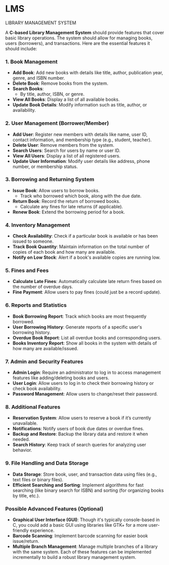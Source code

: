 # LMS

LIBRARY MANAGEMENT SYSTEM

A **C-based Library Management System** should provide features that cover basic library operations. The system should allow for managing books, users (borrowers), and transactions. Here are the essential features it should include:

### 1. **Book Management**

- **Add Book**: Add new books with details like title, author, publication year, genre, and ISBN number.
- **Delete Book**: Remove books from the system.
- **Search Books**:
  - By title, author, ISBN, or genre.
- **View All Books**: Display a list of all available books.
- **Update Book Details**: Modify information such as title, author, or availability.

### 2. **User Management (Borrower/Member)**

- **Add User**: Register new members with details like name, user ID, contact information, and membership type (e.g., student, teacher).
- **Delete User**: Remove members from the system.
- **Search Users**: Search for users by name or user ID.
- **View All Users**: Display a list of all registered users.
- **Update User Information**: Modify user details like address, phone number, or membership status.

### 3. **Borrowing and Returning System**

- **Issue Book**: Allow users to borrow books.
  - Track who borrowed which book, along with the due date.
- **Return Book**: Record the return of borrowed books.
  - Calculate any fines for late returns (if applicable).
- **Renew Book**: Extend the borrowing period for a book.

### 4. **Inventory Management**

- **Check Availability**: Check if a particular book is available or has been issued to someone.
- **Track Book Quantity**: Maintain information on the total number of copies of each book and how many are available.
- **Notify on Low Stock**: Alert if a book's available copies are running low.

### 5. **Fines and Fees**

- **Calculate Late Fines**: Automatically calculate late return fines based on the number of overdue days.
- **Fine Payment**: Allow users to pay fines (could just be a record update).

### 6. **Reports and Statistics**

- **Book Borrowing Report**: Track which books are most frequently borrowed.
- **User Borrowing History**: Generate reports of a specific user's borrowing history.
- **Overdue Book Report**: List all overdue books and corresponding users.
- **Books Inventory Report**: Show all books in the system with details of how many are available/issued.

### 7. **Admin and Security Features**

- **Admin Login**: Require an administrator to log in to access management features like adding/deleting books and users.
- **User Login**: Allow users to log in to check their borrowing history or check book availability.
- **Password Management**: Allow users to change/reset their password.

### 8. **Additional Features**

- **Reservation System**: Allow users to reserve a book if it’s currently unavailable.
- **Notifications**: Notify users of book due dates or overdue fines.
- **Backup and Restore**: Backup the library data and restore it when needed.
- **Search History**: Keep track of search queries for analyzing user behavior.

### 9. **File Handling and Data Storage**

- **Data Storage**: Store book, user, and transaction data using files (e.g., text files or binary files).
- **Efficient Searching and Sorting**: Implement algorithms for fast searching (like binary search for ISBN) and sorting (for organizing books by title, etc.).

### Possible Advanced Features (Optional)

- **Graphical User Interface (GUI)**: Though it's typically console-based in C, you could add a basic GUI using libraries like GTK+ for a more user-friendly experience.
- **Barcode Scanning**: Implement barcode scanning for easier book issue/return.
- **Multiple Branch Management**: Manage multiple branches of a library with the same system.
Each of these features can be implemented incrementally to build a robust library management system.
